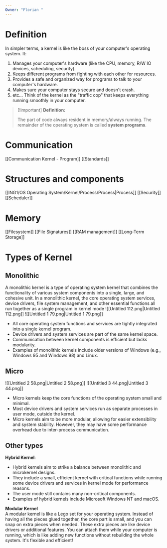 ```yaml
---
Owner: "Florian "
---
```

# Definition
In simpler terms, a kernel is like the boss of your computer's operating system. It:
1. Manages your computer's hardware (like the CPU, memory, R/W IO devices, scheduling, security).
2. Keeps different programs from fighting with each other for resources.
3. Provides a safe and organized way for programs to talk to your computer's hardware.
4. Makes sure your computer stays secure and doesn't crash.
5. etc…
Think of the kernel as the "traffic cop" that keeps everything running smoothly in your computer.

> [!important] **Definition:**
> 
> The part of code always resident in memory/always running.
The remainder of the operating system is called **system programs**.
# Communication
[[Communication Kernel - Program]]
[[Standards]]
# Structures and components
[[ING1/OS Operating System/Kernel/Process/Process|Process]]
[[Security]]
[[Scheduler]]
# Memory
[[Filesystem]]
[[File Signatures]]
[[RAM management]]
[[Long-Term Storage]]
# Types of Kernel
## Monolithic
A monolithic kernel is a type of operating system kernel that combines the functionality of various system components into a single, large, and cohesive unit. In a monolithic kernel, the core operating system services, device drivers, file system management, and other essential functions all run together as a single program in kernel mode
![[Untitled 112.png|Untitled 112.png]]
![[Untitled 1 79.png|Untitled 1 79.png]]
- All core operating system functions and services are tightly integrated into a single kernel program.
- Device drivers and system services are part of the same kernel space.
- Communication between kernel components is efficient but lacks modularity.
- Examples of monolithic kernels include older versions of Windows (e.g., Windows 95 and Windows 98) and Linux.
  
## Micro
![[Untitled 2 58.png|Untitled 2 58.png]]
![[Untitled 3 44.png|Untitled 3 44.png]]
- Micro kernels keep the core functions of the operating system small and minimal.
- Most device drivers and system services run as separate processes in user mode, outside the kernel.
- Micro kernels aim to be more modular, allowing for easier extensibility and system stability. However, they may have some performance overhead due to inter-process communication.
## Other types
  
**Hybrid Kernel**:
- Hybrid kernels aim to strike a balance between monolithic and microkernel designs.
- They include a small, efficient kernel with critical functions while running some device drivers and services in kernel mode for performance reasons.
- The user mode still contains many non-critical components.
- Examples of hybrid kernels include Microsoft Windows NT and macOS.
  
**Modular Kernel**  
A modular kernel is like a Lego set for your operating system. Instead of having all the pieces glued together, the core part is small, and you can snap on extra pieces when needed. These extra pieces are like device drivers or additional features. You can attach them while your computer is running, which is like adding new functions without rebuilding the whole system. It's flexible and efficient!